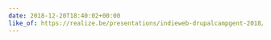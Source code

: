 ```yaml
---
date: 2018-12-20T18:40:02+00:00
like_of: https://realize.be/presentations/indieweb-drupalcampgent-2018/
---
```

